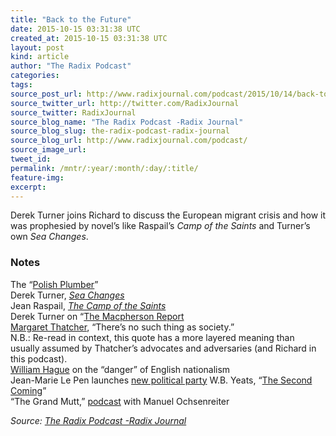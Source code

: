 ```yaml
---
title: "Back to the Future"
date: 2015-10-15 03:31:38 UTC
created_at: 2015-10-15 03:31:38 UTC
layout: post
kind: article
author: "The Radix Podcast"
categories: 
tags: 
source_post_url: http://www.radixjournal.com/podcast/2015/10/14/back-to-the-future
source_twitter_url: http://twitter.com/RadixJournal
source_twitter: RadixJournal
source_blog_name: "The Radix Podcast -Radix Journal"
source_blog_slug: the-radix-podcast-radix-journal
source_blog_url: http://www.radixjournal.com/podcast/
source_image_url: 
tweet_id:
permalink: /mntr/:year/:month/:day/:title/
feature-img: 
excerpt:
---
```

<p>Derek Turner joins Richard to discuss the European migrant crisis and how it was prophesied by novel’s like Raspail’s <em>Camp of the Saints</em> and Turner’s own <em>Sea Changes</em>.  </p><h3 id="notes">Notes</h3><p>The “<a href="https://en.wikipedia.org/wiki/Polish_Plumber">Polish Plumber</a>” <br>
Derek Turner, <em><a href="http://www.amazon.com/exec/obidos/ASIN/1593680023/washisummipub-20">Sea Changes</a></em> <br>
Jean Raspail, <em><a href="http://www.amazon.com/exec/obidos/ASIN/1881780074/washisummipub-20">The Camp of the Saints</a></em> <br>
Derek Turner on “<a href="http://takimag.com/article/the_institution_of_institutional_racism#axzz3ob29rWnA">The Macpherson Report</a> <br>
<a href="http://www.thedailybeast.com/articles/2013/04/08/context-for-margaret-thatcher-s-there-is-no-such-thing-as-society-remarks.html">Margaret Thatcher</a>, “There’s no such thing as society.” <br>
N.B.: Re-read in context, this quote has a more layered meaning than usually assumed by Thatcher’s advocates and adversaries (and Richard in this podcast). <br>
<a href="http://news.bbc.co.uk/2/hi/uk_news/596703.stm">William Hague</a> on the “danger” of English nationalism <br>
Jean-Marie Le Pen launches <a href="http://www.theguardian.com/world/2015/sep/05/jean-marie-le-pen-launches-new-political-party-in-france">new political party</a>
W.B. Yeats, “<a href="http://www.potw.org/archive/potw351.html">The Second Coming</a>” <br>
“The Grand Mutt,” <a href="http://www.radixjournal.com/podcast/2015/9/12/the-worlds-mutti">podcast</a> with Manuel Ochsenreiter  </p><div class="">
    <i>Source: <a href="http://www.radixjournal.com/podcast/">The Radix Podcast -Radix Journal</a></i>
</div>
